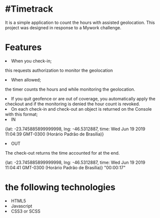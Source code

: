 <h1>#Timetrack</h1>
<p>
It is a simple application to count the hours with assisted geolocation. This project was designed in response to a Mywork challenge.
</p>

<h1>Features</h1>

<li>When you check-in;</li> 
 <p> this requests authorization to monitor the geolocation</p>

<li>When allowed;</li>
<p>the timer counts the hours and while monitoring the geolocation.</li>

<li>If you quit geofence or are out of coverage, you automatically apply the checkout and if the monitoring is denied the hour count is revoked.</li>

<li>On each check-in and check-out an object is returned on the Console with this format;</li>

<li>IN</li>
<p>{lat: -23.745885899999998, lng: -46.5312887, time: Wed Jun 19 2019 11:04:39 GMT-0300 (Horário Padrão de Brasília)}</p>
<li>OUT</li>
<p>The check-out returns the time accounted for at the end.<p>
<p>{lat: -23.745885899999998, lng: -46.5312887, time: Wed Jun 19 2019 11:04:41 GMT-0300 (Horário Padrão de Brasília)} "00:00:17"</p>



<h1>the following technologies</h1>

<li>HTML5</li>
<li>Javascript</li>
<li>CSS3 or SCSS</li>

